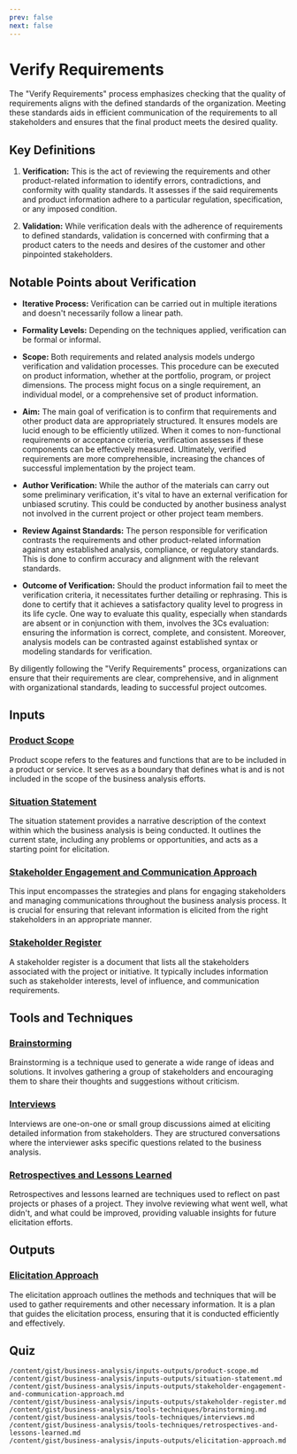 ```yaml
---
prev: false
next: false
---
```


# Verify Requirements

The "Verify Requirements" process emphasizes checking that the quality of requirements aligns with the defined standards of the organization. Meeting these standards aids in efficient communication of the requirements to all stakeholders and ensures that the final product meets the desired quality.

## Key Definitions

1. **Verification:** This is the act of reviewing the requirements and other product-related information to identify errors, contradictions, and conformity with quality standards. It assesses if the said requirements and product information adhere to a particular regulation, specification, or any imposed condition.

2. **Validation:** While verification deals with the adherence of requirements to defined standards, validation is concerned with confirming that a product caters to the needs and desires of the customer and other pinpointed stakeholders.

## Notable Points about Verification

- **Iterative Process:** Verification can be carried out in multiple iterations and doesn't necessarily follow a linear path.

- **Formality Levels:** Depending on the techniques applied, verification can be formal or informal.

- **Scope:** Both requirements and related analysis models undergo verification and validation processes. This procedure can be executed on product information, whether at the portfolio, program, or project dimensions. The process might focus on a single requirement, an individual model, or a comprehensive set of product information.

- **Aim:** The main goal of verification is to confirm that requirements and other product data are appropriately structured. It ensures models are lucid enough to be efficiently utilized. When it comes to non-functional requirements or acceptance criteria, verification assesses if these components can be effectively measured. Ultimately, verified requirements are more comprehensible, increasing the chances of successful implementation by the project team.

- **Author Verification:** While the author of the materials can carry out some preliminary verification, it's vital to have an external verification for unbiased scrutiny. This could be conducted by another business analyst not involved in the current project or other project team members.

- **Review Against Standards:** The person responsible for verification contrasts the requirements and other product-related information against any established analysis, compliance, or regulatory standards. This is done to confirm accuracy and alignment with the relevant standards.

- **Outcome of Verification:** Should the product information fail to meet the verification criteria, it necessitates further detailing or rephrasing. This is done to certify that it achieves a satisfactory quality level to progress in its life cycle. One way to evaluate this quality, especially when standards are absent or in conjunction with them, involves the 3Cs evaluation: ensuring the information is correct, complete, and consistent. Moreover, analysis models can be contrasted against established syntax or modeling standards for verification.

By diligently following the "Verify Requirements" process, organizations can ensure that their requirements are clear, comprehensive, and in alignment with organizational standards, leading to successful project outcomes.

## Inputs

### [Product Scope](/content/gist/business-analysis/inputs-outputs/product-scope.md)

Product scope refers to the features and functions that are to be included in a product or service. It serves as a boundary that defines what is and is not included in the scope of the business analysis efforts.

### [Situation Statement](/content/gist/business-analysis/inputs-outputs/situation-statement.md)

The situation statement provides a narrative description of the context within which the business analysis is being conducted. It outlines the current state, including any problems or opportunities, and acts as a starting point for elicitation.

### [Stakeholder Engagement and Communication Approach](/content/gist/business-analysis/inputs-outputs/stakeholder-engagement-and-communication-approach.md)

This input encompasses the strategies and plans for engaging stakeholders and managing communications throughout the business analysis process. It is crucial for ensuring that relevant information is elicited from the right stakeholders in an appropriate manner.

### [Stakeholder Register](/content/gist/business-analysis/inputs-outputs/stakeholder-register.md)

A stakeholder register is a document that lists all the stakeholders associated with the project or initiative. It typically includes information such as stakeholder interests, level of influence, and communication requirements.

## Tools and Techniques

### [Brainstorming](/content/gist/business-analysis/tools-techniques/brainstorming.md)

Brainstorming is a technique used to generate a wide range of ideas and solutions. It involves gathering a group of stakeholders and encouraging them to share their thoughts and suggestions without criticism.

### [Interviews](/content/gist/business-analysis/tools-techniques/interviews.md)

Interviews are one-on-one or small group discussions aimed at eliciting detailed information from stakeholders. They are structured conversations where the interviewer asks specific questions related to the business analysis.

### [Retrospectives and Lessons Learned](/content/gist/business-analysis/tools-techniques/retrospectives-and-lessons-learned.md)

Retrospectives and lessons learned are techniques used to reflect on past projects or phases of a project. They involve reviewing what went well, what didn't, and what could be improved, providing valuable insights for future elicitation efforts.

## Outputs

### [Elicitation Approach](/content/gist/business-analysis/inputs-outputs/elicitation-approach.md)

The elicitation approach outlines the methods and techniques that will be used to gather requirements and other necessary information. It is a plan that guides the elicitation process, ensuring that it is conducted efficiently and effectively.

## Quiz

```quiz
/content/gist/business-analysis/inputs-outputs/product-scope.md
/content/gist/business-analysis/inputs-outputs/situation-statement.md
/content/gist/business-analysis/inputs-outputs/stakeholder-engagement-and-communication-approach.md
/content/gist/business-analysis/inputs-outputs/stakeholder-register.md
/content/gist/business-analysis/tools-techniques/brainstorming.md
/content/gist/business-analysis/tools-techniques/interviews.md
/content/gist/business-analysis/tools-techniques/retrospectives-and-lessons-learned.md
/content/gist/business-analysis/inputs-outputs/elicitation-approach.md
```

